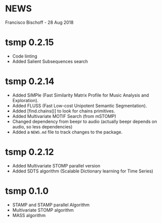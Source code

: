 NEWS
================
Francisco Bischoff
\- 28 Aug 2018

<!-- NEWS.md is generated from NEWS.Rmd. Please edit that file -->

# tsmp 0.2.15

  - Code linting
  - Added Salient Subsequences search

# tsmp 0.2.14

  - Added SiMPle (Fast Similarity Matrix Profile for Music Analysis and
    Exploration).
  - Added FLUSS (Fast Low-cost Unipotent Semantic Segmentation).
  - Added \[find.chains()\] to look for chains primitives.
  - Added Multivariate MOTIF Search (from mSTOMP)
  - Changed dependency from beepr to audio (actually beepr depends on
    audio, so less dependencies)
  - Added a `NEWS.md` file to track changes to the package.

# tsmp 0.2.12

  - Added Multivariate STOMP parallel version
  - Added SDTS algorithm (Scalable Dictionary learning for Time Series)

# tsmp 0.1.0

  - STAMP and STAMP parallel Algorithm
  - Multivariate STOMP algorithm
  - MASS algorithm

